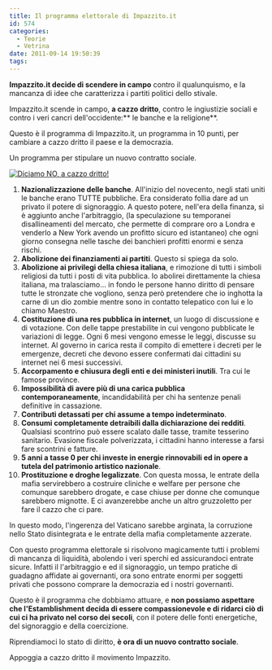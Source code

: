 ```yaml
---
title: Il programma elettorale di Impazzito.it
id: 574
categories:
  - Teorie
  - Vetrina
date: 2011-09-14 19:50:39
tags:
---
```


**Impazzito.it decide di scendere in campo** contro il qualunquismo, e la mancanza di idee che caratterizza i partiti politici dello stivale.

Impazzito.it scende in campo, **a cazzo dritto**, contro le ingiustizie sociali e contro i veri cancri dell'occidente:** le banche e la religione**.

Questo è il programma di Impazzito.it, un programma in 10 punti, per cambiare a cazzo dritto il paese e la democrazia.

Un programma per stipulare un nuovo contratto sociale.

[![](/uploads/2011/09/penis.png "Diciamo NO, a cazzo dritto!")](/uploads/2011/09/penis.png)

1.  **Nazionalizzazione delle banche**. All'inizio del novecento, negli stati uniti le banche erano TUTTE pubbliche.
Era considerato follia dare ad un privato il potere di signoraggio. A questo potere, nell'era della finanza, si è aggiunto anche l'arbitraggio, (la speculazione su temporanei disallineamenti del mercato, che permette di comprare oro a Londra e venderlo a New York avendo un profitto sicuro ed istantaneo) che ogni giorno consegna nelle tasche dei banchieri profitti enormi e senza rischi.
2.  **Abolizione dei finanziamenti ai partiti**. Questo si spiega da solo.
3.  **Abolizione ai privilegi della chiesa italiana**, e rimozione di tutti i simboli religiosi da tutti i posti di vita pubblica. Io abolirei direttamente la chiesa italiana, ma tralasciamo... in fondo le persone hanno diritto di pensare tutte le stronzate che vogliono, senza però pretendere che io inghotta la carne di un dio zombie mentre sono in contatto telepatico con lui e lo chiamo Maestro.
4.  **Costituzione di una res pubblica in internet**, un luogo di discussione e di votazione. Con delle tappe prestabilite in cui vengono pubblicate le variazioni di legge. Ogni 6 mesi vengono emesse le leggi, discusse su internet. Al governo in carica resta il compito di emettere i decreti per le emergenze, decreti che devono essere confermati dai cittadini su internet nei 6 mesi successivi.
5.  **Accorpamento e chiusura degli enti e dei ministeri inutili**. Tra cui le famose province.
6.  **Impossibilità di avere più di una carica pubblica contemporaneamente**, incandidabilità per chi ha sentenze penali definitive in cassazione.
7.  **Contributi detassati per chi assume a tempo indeterminato**.
8.  **Consumi completamente detraibili dalla dichiarazione dei redditi**. Qualsiasi scontrino può essere scalato dalle tasse, tramite tesserino sanitario. Evasione fiscale polverizzata, i cittadini hanno interesse a farsi fare scontrini e fatture.
9.  **5 anni a tasse 0 per chi investe in energie rinnovabili ed in opere a tutela del patrimonio artistico nazionale**.
10.  **Prostituzione e droghe legalizzate**. Con questa mossa, le entrate della mafia servirebbero a costruire cliniche e welfare per persone che comunque sarebbero drogate, e case chiuse per donne che comunque sarebbero mignotte. E ci avanzerebbe anche un altro gruzzoletto per fare il cazzo che ci pare.

In questo modo, l'ingerenza del Vaticano sarebbe arginata, la corruzione nello Stato disintegrata e le entrate della mafia completamente azzerate.

Con questo programma elettorale si risolvono magicamente tutti i problemi di mancanza di liquidità, abolendo i veri sperchi ed assicurandoci entrate sicure. 
Infatti il l'arbitraggio e ed il signoraggio, un tempo pratiche di guadagno affidate ai governanti, ora sono entrate enormi per soggetti privati che possono comprare la democrazia ed i nostri governanti.

Questo è il programma che dobbiamo attuare, e **non possiamo aspettare che l'Estamblishment decida di essere compassionevole e di ridarci ciò di cui ci ha privato nel corso dei secoli**, con il potere delle fonti energetiche, del signoraggio e della coercizione.

Riprendiamoci lo stato di diritto, **è ora di un nuovo contratto sociale**.

Appoggia a cazzo dritto il movimento Impazzito.